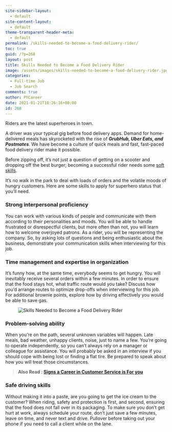 ```yaml
---
site-sidebar-layout:
  - default
site-content-layout:
  - default
theme-transparent-header-meta:
  - default
permalink: /skills-needed-to-become-a-food-delivery-rider/
toc: true
guid: /?p=268
layout: post
title: Skills Needed to Become a Food Delivery Rider
image: /assets/images/skills-needed-to-become-a-food-delivery-rider.jpg
categories:
  - Full-time Job
  - Job Search
comments: true
author: PhCareer
date: 2021-01-21T18:26:16+00:00
id: 268
---
```




Riders are the latest superheroes in town.

A driver was your typical gig before food delivery apps. Demand for home-delivered meals has skyrocketed with the rise of **_GrubHub, Uber Eats, and Postmates_**. We have become a culture of quick meals and fast, fast-paced food delivery rider make it possible.

Before zipping off, it&#8217;s not just a question of getting on a scooter and dropping off the best burger; becoming a successful rider needs some [soft skills](/tips-on-how-to-improve-your-soft-skills-at-work/).

It&#8217;s no walk in the park to deal with loads of orders and the volatile moods of hungry customers. Here are some skills to apply for superhero status that you&#8217;ll need.

### Strong interpersonal proficiency

You can work with various kinds of people and communicate with them according to their personalities and moods. You will be able to handle frustrated or disrespectful clients, but more often than not, you will learn how to welcome overjoyed patrons. As a rider, you will be representing the company. So, by asking lots of questions and being enthusiastic about the business, demonstrate your communication skills when interviewing for this job.

### Time management and expertise in organization

It&#8217;s funny how, at the same time, everybody seems to get hungry. You will inevitably receive several orders within a few minutes. In order to ensure that the food stays hot, what traffic route would you take? Discuss how you&#8217;d arrange routes to optimize drop-offs when interviewing for this job. For additional brownie points, explore how by driving effectively you would be able to save gas.


<figure class="wp-block-image size-large is-resized">

<img loading="lazy" src="/wp-content/uploads/2021/01/PRI_776157761.jpg" alt="Skills  Needed to Become a Food Delivery Rider" class="wp-image-270" width="675" height="449" srcset="/wp-content/uploads/2021/01/PRI_776157761.jpg 644w, /wp-content/uploads/2021/01/PRI_776157761-300x200.jpg 300w" sizes="(max-width: 675px) 100vw, 675px" /> </figure> 

### Problem-solving ability

When you&#8217;re on the path, several unknown variables will happen. Late meals, bad weather, unhappy clients, noise, just to name a few. You&#8217;re going to operate independently, so you can&#8217;t always rely on a manager or colleague for assistance. You will probably be asked in an interview if you should cope with being lost or finding a flat tire. Be prepared to speak about how you will treat those circumstances.

<blockquote class="wp-block-quote">
  <p>
    <strong>Also Read : <a href="/signs-a-career-in-customer-service-is-for-you/">Signs a Career in Customer Service is For you</a></strong>
  </p>
</blockquote>

### Safe driving skills

Without making it into a paste, are you going to get the ice cream to the customer? When riding, safety and protection is first, and second, ensuring that the food does not fall over in its packaging. To make sure you don&#8217;t get hurt at work, always schedule your route, don&#8217;t just save a few minutes, leave on time, and never text and drive. Pullover before taking out your phone if you need to call a client while on the lane.

